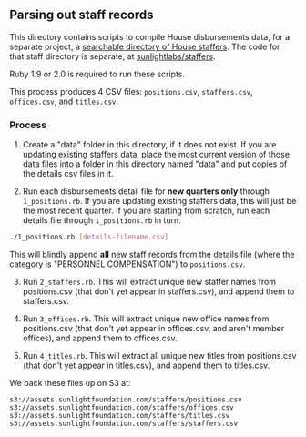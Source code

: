 ## Parsing out staff records

This directory contains scripts to compile House disbursements data, for a separate project, a [searchable directory of House staffers](http://staffers.sunlightfoundation.com/).  The code for that staff directory is separate, at [sunlightlabs/staffers](/sunlightlabs/staffers).

Ruby 1.9 or 2.0 is required to run these scripts.

This process produces 4 CSV files: `positions.csv`, `staffers.csv`, `offices.csv`, and `titles.csv`.

### Process

1. Create a "data" folder in this directory, if it does not exist. If you are updating existing staffers data, place the most current version of those data files into a folder in this directory named "data" and put copies of the details csv files in it. 

2. Run each disbursements detail file for **new quarters only** through `1_positions.rb`. If you are updating existing staffers data, this will just be the most recent quarter. If you are starting from scratch, run each details file through `1_positions.rb` in turn.

```bash
./1_positions.rb [details-filename.csv]
```

This will blindly append **all** new staff records from the details file (where the category is "PERSONNEL COMPENSATION") to `positions.csv`.

3. Run `2_staffers.rb`. This will extract unique new staffer names from positions.csv (that don't yet appear in staffers.csv), and append them to staffers.csv.

4. Run `3_offices.rb`. This will extract unique new office names from positions.csv (that don't yet appear in offices.csv, and aren't member offices), and append them to offices.csv.

5. Run `4_titles.rb`. This will extract all unique new titles from positions.csv (that don't yet appear in titles.csv), and append them to titles.csv.

We back these files up on S3 at:

```
s3://assets.sunlightfoundation.com/staffers/positions.csv
s3://assets.sunlightfoundation.com/staffers/offices.csv
s3://assets.sunlightfoundation.com/staffers/titles.csv
s3://assets.sunlightfoundation.com/staffers/staffers.csv
```